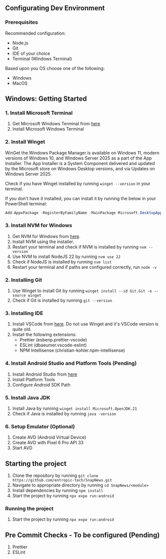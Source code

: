 ## Configurating Dev Environment

### Prerequisites

Recommended configuration:

-   Node.js
-   Git
-   IDE of your choice
-   Terminal (Windows Terminal)

Based upon you OS choose one of the following:

-   Windows
-   MacOS

## Windows: Getting Started


### 1. Install Microsoft Terminal

1. Get Microsoft Windows Terminal from [here](https://apps.microsoft.com/store/detail/windows-terminal/9N0DX20HK701?hl=en-us&gl=us)
2. Install Microsoft Windows Terminal

### 2. Install Winget

WinGet the Windows Package Manager is available on Windows 11, modern versions of Windows 10, and Windows Server 2025 as a part of the App Installer. The App Installer is a System Component delivered and updated by the Microsoft store on Windows Desktop versions, and via Updates on Windows Server 2025.

Check if you have Winget installed by running `winget --version` in your terminal.

If you don't have it installed, you can install it by running the below in your PowerShell terminal:

```powershell
Add-AppxPackage -RegisterByFamilyName -MainPackage Microsoft.DesktopAppInstaller_8wekyb3d8bbwe
```

### 3. Install NVM for Windows

1. Get NVM for Windows from [here](https://github.com/coreybutler/nvm-windows/releases/download/1.2.2/nvm-setup.exe). 
2. Install NVM using the installer.
3. Restart your terminal and check if NVM is installed by running `nvm --version`
4. Use NVM to install NodeJS 22 by running `nvm use 22`
5. Check if NodeJS is installed by running `nvm list`
6. Restart your terminal and if paths are configured correctly, run `node -v`

### 2. Installing Git

1. Use Winget to install Git by running `winget install --id Git.Git -e --source winget`
2. Check if Git is installed by running `git --version`

### 3. Installing IDE

1. Install VSCode from [here](https://code.visualstudio.com/download). Do not use Winget and it's VSCode version is quite old.
2. Install the following extensions:
    - Prettier  (esbenp.prettier-vscode)
    - ESLint (dbaeumer.vscode-eslint)
    - NPM Intellisense (christian-kohler.npm-intellisense)

### 4. Install Android Studio and Platform Tools (Pending)

1. Install Android Studio from [here](https://developer.android.com/studio)
2. Install Platform Tools
3. Configure Android SDK Path

### 5. Install Java JDK

1. Install Java by running `winget install Microsoft.OpenJDK.21`
2. Check if Java is installed by running `java -version`

### 6. Setup Emulator (Optional)

1. Create AVD (Android Virtual Device)
2. Create AVD with Pixel 6 Pro API 33
3. Start AVD

## Starting the project

1. Clone the repository by running `git clone https://github.com/entropic-tech/SnapNews.git`
2. Navigate to appropriate directory by running `cd SnapNews/<module>`
3. Install dependencies by running `npm install`
4. Start the project by running `npx expo run:android`


### Running the project

1. Start the project by running `npx expo run:android`

## Pre Commit Checks - To be configured (Pending)

1. Prettier
2. ESLint


